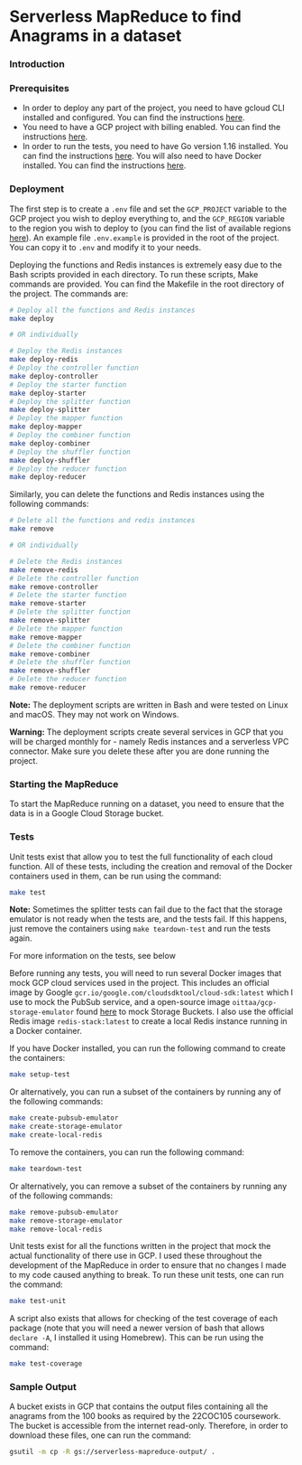 # Serverless MapReduce to find Anagrams in a dataset

### Introduction


### Prerequisites

- In order to deploy any part of the project, you need to have gcloud CLI installed and configured. You can find the 
instructions [here](https://cloud.google.com/sdk/docs/quickstarts).
- You need to have a GCP project with billing enabled. You can find the instructions 
[here](https://cloud.google.com/billing/docs/how-to/modify-project).
- In order to run the tests, you need to have Go version 1.16 installed. You can find the instructions
[here](https://golang.org/doc/install). You will also need to have Docker installed. You can find the instructions
[here](https://docs.docker.com/get-docker/).

### Deployment

The first step is to create a `.env` file and set the `GCP_PROJECT` variable to the GCP project you wish to deploy 
everything to, and the `GCP_REGION` variable to the region you wish to deploy to (you can find the list of available regions
[here](https://cloud.google.com/compute/docs/regions-zones)). An example file `.env.example` is provided in the root of the
project. You can copy it to `.env` and modify it to your needs.

Deploying the functions and Redis instances is extremely easy due to the Bash scripts provided in each directory. To run 
these scripts, Make commands are provided. You can find the Makefile in the root directory of the project. The commands 
are:

```bash
# Deploy all the functions and Redis instances
make deploy

# OR individually

# Deploy the Redis instances
make deploy-redis
# Deploy the controller function
make deploy-controller
# Deploy the starter function
make deploy-starter
# Deploy the splitter function
make deploy-splitter
# Deploy the mapper function
make deploy-mapper
# Deploy the combiner function
make deploy-combiner
# Deploy the shuffler function
make deploy-shuffler
# Deploy the reducer function
make deploy-reducer
```

Similarly, you can delete the functions and Redis instances using the following commands:

```bash
# Delete all the functions and redis instances
make remove

# OR individually

# Delete the Redis instances
make remove-redis
# Delete the controller function
make remove-controller
# Delete the starter function
make remove-starter
# Delete the splitter function
make remove-splitter
# Delete the mapper function
make remove-mapper
# Delete the combiner function
make remove-combiner
# Delete the shuffler function
make remove-shuffler
# Delete the reducer function
make remove-reducer
```

**Note:** The deployment scripts are written in Bash and were tested on Linux and macOS. They may not work on Windows.

**Warning:** The deployment scripts create several services in GCP that you will be charged monthly for - namely Redis 
instances and a serverless VPC connector. Make sure you delete these after you are done running the project.

### Starting the MapReduce

To start the MapReduce running on a dataset, you need to ensure that the data is in a Google Cloud Storage bucket. 

[//]: # (TODO: Add instructions on how to start the MapReduce once API gateway is implemented)

### Tests

Unit tests exist that allow you to test the full functionality of each cloud function. All of these tests, including the 
creation and removal of the Docker containers used in them, can be run using the command:
```bash
make test
```

**Note:** Sometimes the splitter tests can fail due to the fact that the storage emulator is not ready when the tests are, 
and the tests fail. If this happens, just remove the containers using `make teardown-test` and run the tests again.

For more information on the tests, see below

Before running any tests, you will need to run several Docker images that mock GCP cloud services used in the project.
This includes an official image by Google `gcr.io/google.com/cloudsdktool/cloud-sdk:latest` which I use to mock the 
PubSub service, and a open-source image `oittaa/gcp-storage-emulator` found 
[here](https://hub.docker.com/r/oittaa/gcp-storage-emulator) to mock Storage Buckets. I also use the official Redis 
image `redis-stack:latest` to create a local Redis instance running in a Docker container.

If you have Docker installed, you can run the following command to create the containers:

```bash
make setup-test
```

Or alternatively, you can run a subset of the containers by running any of the following commands:

```bash
make create-pubsub-emulator 
make create-storage-emulator 
make create-local-redis
```

To remove the containers, you can run the following command:

```bash
make teardown-test
```

Or alternatively, you can remove a subset of the containers by running any of the following commands:

```bash
make remove-pubsub-emulator 
make remove-storage-emulator 
make remove-local-redis
```

Unit tests exist for all the functions written in the project that mock the actual functionality of there use in GCP. 
I used these throughout the development of the MapReduce in order to ensure that no changes I made to my code caused 
anything to break. To run these unit tests, one 
can run the command:
```bash
make test-unit
```

A script also exists that allows for checking of the test coverage of each package (note that you will need a newer 
version of bash that allows `declare -A`, I installed it using Homebrew). This can be run using the command:
```bash
make test-coverage
```

### Sample Output

A bucket exists in GCP that contains the output files containing all the anagrams from the 100 books as required by the 
22COC105 coursework. The bucket is accessible from the internet read-only. Therefore, in order to download these files, 
one can run the command:

```bash
gsutil -m cp -R gs://serverless-mapreduce-output/ .
```